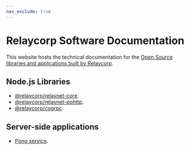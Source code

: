 ```yaml
---
nav_exclude: true
---
```

# Relaycorp Software Documentation

This website hosts the technical documentation for the [Open Source libraries and applications built by Relaycorp](https://github.com/relaycorp).

## Node.js Libraries

- [@relaycorp/relaynet-core](./relaynet-core-js/).
- [@relaycorp/relaynet-pohttp](./relaynet-pohttp-js/).
- [@relaycorp/cogrpc](./relaynet-cogrpc-js/).

## Server-side applications

- [Pong service](./relaynet-pong/).
